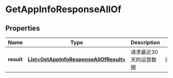 

# GetAppInfoResponseAllOf


## Properties

| Name | Type | Description | Notes |
|------------ | ------------- | ------------- | -------------|
|**result** | [**List&lt;GetAppInfoResponseAllOfResult&gt;**](GetAppInfoResponseAllOfResult.md) | 请求最近30天的运营数据 |  [optional] |



